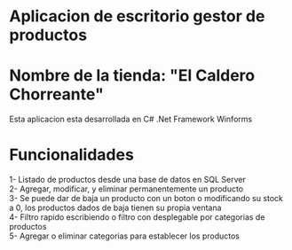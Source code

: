 # Aplicacion de escritorio gestor de productos
# Nombre de la tienda: "El Caldero Chorreante"
Esta aplicacion esta desarrollada en C# .Net Framework Winforms

# Funcionalidades <br>
1- Listado de productos desde una base de datos en SQL Server <br>
2- Agregar, modificar, y eliminar permanentemente un producto <br>
3- Se puede dar de baja un producto con un boton o modificando su stock a 0, los productos dados de baja tienen su propia ventana <br>
4- Filtro rapido escribiendo o filtro con desplegable por categorias de productos <br>
5- Agregar o eliminar categorias para establecer los productos
